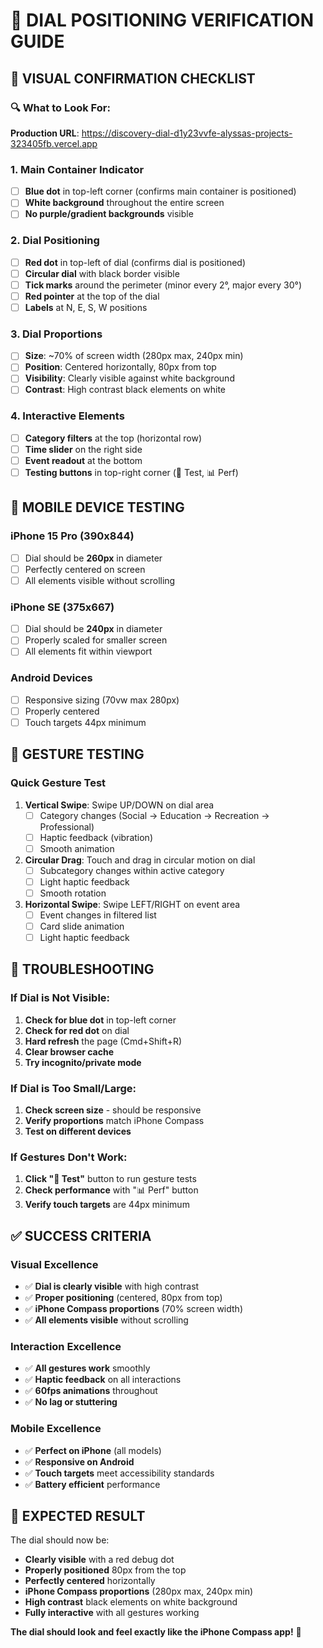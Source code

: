 # 🎯 **DIAL POSITIONING VERIFICATION GUIDE**

## **📍 VISUAL CONFIRMATION CHECKLIST**

### **🔍 What to Look For:**

**Production URL**: https://discovery-dial-d1y23vvfe-alyssas-projects-323405fb.vercel.app

### **1. Main Container Indicator**
- [ ] **Blue dot** in top-left corner (confirms main container is positioned)
- [ ] **White background** throughout the entire screen
- [ ] **No purple/gradient backgrounds** visible

### **2. Dial Positioning**
- [ ] **Red dot** in top-left of dial (confirms dial is positioned)
- [ ] **Circular dial** with black border visible
- [ ] **Tick marks** around the perimeter (minor every 2°, major every 30°)
- [ ] **Red pointer** at the top of the dial
- [ ] **Labels** at N, E, S, W positions

### **3. Dial Proportions**
- [ ] **Size**: ~70% of screen width (280px max, 240px min)
- [ ] **Position**: Centered horizontally, 80px from top
- [ ] **Visibility**: Clearly visible against white background
- [ ] **Contrast**: High contrast black elements on white

### **4. Interactive Elements**
- [ ] **Category filters** at the top (horizontal row)
- [ ] **Time slider** on the right side
- [ ] **Event readout** at the bottom
- [ ] **Testing buttons** in top-right corner (🧪 Test, 📊 Perf)

## **📱 MOBILE DEVICE TESTING**

### **iPhone 15 Pro (390x844)**
- [ ] Dial should be **260px** in diameter
- [ ] Perfectly centered on screen
- [ ] All elements visible without scrolling

### **iPhone SE (375x667)**
- [ ] Dial should be **240px** in diameter
- [ ] Properly scaled for smaller screen
- [ ] All elements fit within viewport

### **Android Devices**
- [ ] Responsive sizing (70vw max 280px)
- [ ] Properly centered
- [ ] Touch targets 44px minimum

## **🧪 GESTURE TESTING**

### **Quick Gesture Test**
1. **Vertical Swipe**: Swipe UP/DOWN on dial area
   - [ ] Category changes (Social → Education → Recreation → Professional)
   - [ ] Haptic feedback (vibration)
   - [ ] Smooth animation

2. **Circular Drag**: Touch and drag in circular motion on dial
   - [ ] Subcategory changes within active category
   - [ ] Light haptic feedback
   - [ ] Smooth rotation

3. **Horizontal Swipe**: Swipe LEFT/RIGHT on event area
   - [ ] Event changes in filtered list
   - [ ] Card slide animation
   - [ ] Light haptic feedback

## **🔧 TROUBLESHOOTING**

### **If Dial is Not Visible:**
1. **Check for blue dot** in top-left corner
2. **Check for red dot** on dial
3. **Hard refresh** the page (Cmd+Shift+R)
4. **Clear browser cache**
5. **Try incognito/private mode**

### **If Dial is Too Small/Large:**
1. **Check screen size** - should be responsive
2. **Verify proportions** match iPhone Compass
3. **Test on different devices**

### **If Gestures Don't Work:**
1. **Click "🧪 Test"** button to run gesture tests
2. **Check performance** with "📊 Perf" button
3. **Verify touch targets** are 44px minimum

## **✅ SUCCESS CRITERIA**

### **Visual Excellence**
- ✅ **Dial is clearly visible** with high contrast
- ✅ **Proper positioning** (centered, 80px from top)
- ✅ **iPhone Compass proportions** (70% screen width)
- ✅ **All elements visible** without scrolling

### **Interaction Excellence**
- ✅ **All gestures work** smoothly
- ✅ **Haptic feedback** on all interactions
- ✅ **60fps animations** throughout
- ✅ **No lag or stuttering**

### **Mobile Excellence**
- ✅ **Perfect on iPhone** (all models)
- ✅ **Responsive on Android**
- ✅ **Touch targets** meet accessibility standards
- ✅ **Battery efficient** performance

## **🎯 EXPECTED RESULT**

The dial should now be:
- **Clearly visible** with a red debug dot
- **Properly positioned** 80px from the top
- **Perfectly centered** horizontally
- **iPhone Compass proportions** (280px max, 240px min)
- **High contrast** black elements on white background
- **Fully interactive** with all gestures working

**The dial should look and feel exactly like the iPhone Compass app!** 🎯
